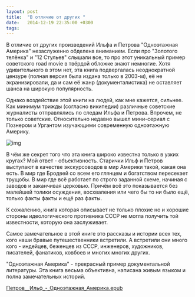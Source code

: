 ```yaml
---
layout: post
title:  "В отличие от других "
date:   2014-12-19 22:35:00 +0300
tags:   
---
```


В отличие от других произведений Ильфа и Петрова "Одноэтажная Америка" незаслуженно обделена вниманием. Если про "Золотого телёнка" и "12 Стульев" слышали все, то про этот уникальный пример советского road movie в твёрдой обложке знают немногие. Хотя удивительного в этом нет, эта книга подвергалась неоднократной цензуре (полная версия была издана только в 2003-м), её не экранизировали, да и сам её жанр (документалистика) не оставляет шанса на широкую популярность.

Однако воздействие этой книги на людей, как мне кажется, сильнее. Как минимум трижды (согласно википедии) различные советские журналисты отправлялись по следам Ильфа и Петрова. Впрочем, не только советские. Относительно недавно вышел мини-сериал с Познером и Ургантом изучающими современную одноэтажную Америку.

![img](https://pp.userapi.com/c623716/v623716985/122cd/TFtSd0bn1w8.jpg)

<!--excerpt-->

В чём же секрет того что эта книга широко известна только в узких кругах? Мой ответ - объективность. Старички Ильф и Петров выступают в качестве экскурсоводов в мир Америки такой, какая она есть. В мир где Бродвей со всем его глянцем и богатством пересекает трущобы. В мир где всё работает по строго заданной схеме, начиная с заводов и заканчивая церковью. Причём всё это показывается без малейшей толики осуждения, восхваления или чего бы то ни было ещё, только факты факты и ещё раз факты.

К сожалению, книга которая описывает не только плохие но и хорошие стороны идеологического противника СССР не могла получить той известности, которую она заслуживает.

Самое замечательное в этой книге это рассказы и истории всех тех, кого наши бравые путешественники встретили. А встретили они много кого - индейцев, беженцев из СССР, инженеров, художников, писателей, фанатиков,  ковбоев и многих многих других.

"Одноэтажная Америка" - прекрасный пример документальной литературы. Эта книга весьма объективна, написана живым языком и полна замечательных историй.

[Петров__Ильф_-_Одноэтажная_Америка.epub](https://vk.com/doc136546623_346053249)
